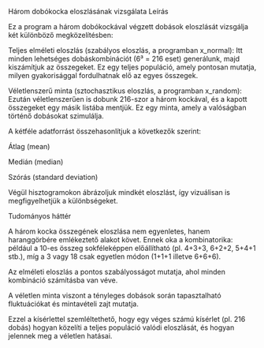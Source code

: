 Három dobókocka eloszlásának vizsgálata
Leírás

Ez a program a három dobókockával végzett dobások eloszlását vizsgálja két különböző megközelítésben:

Teljes elméleti eloszlás (szabályos eloszlás, a programban x_normal):
Itt minden lehetséges dobáskombinációt (6³ = 216 eset) generálunk, majd kiszámítjuk az összegeket. Ez egy teljes populáció, amely pontosan mutatja, milyen gyakorisággal fordulhatnak elő az egyes összegek.

Véletlenszerű minta (sztochasztikus eloszlás, a programban x_random):
Ezután véletlenszerűen is dobunk 216-szor a három kockával, és a kapott összegeket egy másik listába mentjük. Ez egy minta, amely a valóságban történő dobásokat szimulálja.

A kétféle adatforrást összehasonlítjuk a következők szerint:

Átlag (mean)

Medián (median)

Szórás (standard deviation)

Végül hisztogramokon ábrázoljuk mindkét eloszlást, így vizuálisan is megfigyelhetjük a különbségeket.

Tudományos háttér

A három kocka összegének eloszlása nem egyenletes, hanem haranggörbére emlékeztető alakot követ.
Ennek oka a kombinatorika: például a 10-es összeg sokféleképpen előállítható (pl. 4+3+3, 6+2+2, 5+4+1 stb.), míg a 3 vagy 18 csak egyetlen módon (1+1+1 illetve 6+6+6).

Az elméleti eloszlás a pontos szabályosságot mutatja, ahol minden kombináció számításba van véve.

A véletlen minta viszont a tényleges dobások során tapasztalható fluktuációkat és mintavételi zajt mutatja.

Ezzel a kísérlettel szemléltethető, hogy egy véges számú kísérlet (pl. 216 dobás) hogyan közelíti a teljes populáció valódi eloszlását, és hogyan jelennek meg a véletlen hatásai.
